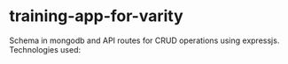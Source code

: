 # training-app-for-varity
Schema in mongodb and API routes for CRUD operations using expressjs.
Technologies used:
